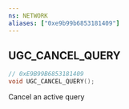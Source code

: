 ```yaml
---
ns: NETWORK
aliases: ["0xe9b99b6853181409"]
---
```

## UGC_CANCEL_QUERY

```c
// 0xE9B99B6853181409
void UGC_CANCEL_QUERY();
```

Cancel an active query

